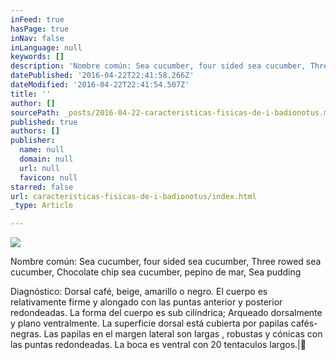 ```yaml
---
inFeed: true
hasPage: true
inNav: false
inLanguage: null
keywords: []
description: 'Nombre común: Sea cucumber, four sided sea cucumber, Three rowed sea cucumber, Chocolate chip sea cucumber, pepino de mar, Sea pudding'
datePublished: '2016-04-22T22:41:58.266Z'
dateModified: '2016-04-22T22:41:54.507Z'
title: ''
author: []
sourcePath: _posts/2016-04-22-caracteristicas-fisicas-de-i-badionotus.md
published: true
authors: []
publisher:
  name: null
  domain: null
  url: null
  favicon: null
starred: false
url: caracteristicas-fisicas-de-i-badionotus/index.html
_type: Article

---
```

![](https://the-grid-user-content.s3-us-west-2.amazonaws.com/c48e9e73-97eb-4dcd-9b89-53d74c28441d.jpg)

Nombre común: Sea cucumber, four sided sea cucumber, Three rowed sea cucumber, Chocolate chip sea cucumber, pepino de mar, Sea pudding

Diagnóstico: Dorsal café, beige, amarillo o negro. El cuerpo es relativamente firme y alongado con las puntas anterior y posterior redondeadas. La forma del cuerpo es sub cilíndrica; Arqueado dorsalmente y plano ventralmente. La superficie dorsal está cubierta por papilas cafés-negras. Las papilas en el margen lateral son largas , robustas y cónicas con las puntas redondeadas. La boca es ventral con 20 tentaculos largos.|